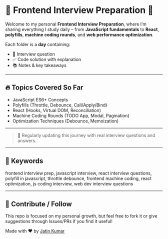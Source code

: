 # 🧠 Frontend Interview Preparation 🚀

Welcome to my personal **Frontend Interview Preparation**, where I’m sharing everything I study daily – from **JavaScript fundamentals** to **React**, **polyfills**, **machine coding rounds**, and **web performance optimization**.

Each folder is a **day** containing:
- 📝 Interview question
- ✅ Code solution with explanation
- 📚 Notes & key takeaways

---

## 🔥 Topics Covered So Far

- JavaScript ES6+ Concepts
- Polyfills (Throttle, Debounce, Call/Apply/Bind)
- React (Hooks, Virtual DOM, Reconciliation)
- Machine Coding Rounds (TODO App, Modal, Pagination)
- Optimization Techniques (Debounce, Memoization)

---

> 🔄 Regularly updating this journey with real interview questions and answers.

---

## 📌 Keywords 
frontend interview prep, javascript interview, react interview questions, polyfill in javascript, throttle debounce, frontend machine coding, react optimization, js coding interview, web dev interview questions

---

## 🤝 Contribute / Follow

This repo is focused on my personal growth, but feel free to fork it or give suggestions through Issues/PRs if you find it useful!

Made with ❤️ by [Jatin Kumar](https://github.com/jatinydu)
